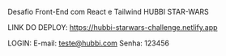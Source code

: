 Desafio Front-End com React e Tailwind HUBBI STAR-WARS

LINK DO DEPLOY: https://hubbi-starwars-challenge.netlify.app

LOGIN:
E-mail: teste@hubbi.com
Senha: 123456
